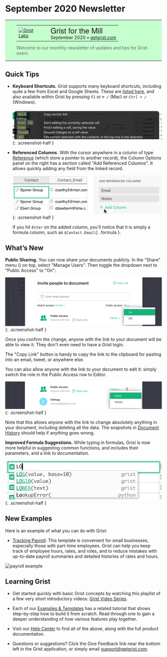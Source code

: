 # September 2020 Newsletter

<style>
  /* restore some poorly overridden defaults */
  .newsletter-header .table {
    background-color: initial;
    border: initial;
  }
  .newsletter-header .table > tbody > tr > td {
    padding: initial;
    border: initial;
    vertical-align: initial;
  }
  .newsletter-header img.header-img {
    padding: initial;
    max-width: initial;
    display: initial;
    padding: initial;
    line-height: initial;
    background-color: initial;
    border: initial;
    border-radius: initial;
    margin: initial;
  }

  /* copy newsletter styles, with a prefix for sufficient specificity */
  .newsletter-header .header {
    border: none;
    padding: 0;
    margin: 0;
  }
  .newsletter-header table > tbody > tr > td.header-image {
    width: 80px;
    padding-right: 16px;
  }
  .newsletter-header table > tbody > tr > td.header-text {
    background-color: #c4ffcd;
    padding: 16px 36px;
  }
  .newsletter-header table.header-top {
    border: none;
    padding: 0;
    margin: 0;
    width: 100%;
  }
  .header-title {
    font-family: Helvetica Neue, Helvetica, Arial, sans-serif;
    font-size: 24px;
    line-height: 28px;
  }
  .header-month {
  }
  .header-welcome {
    margin-top: 12px;
    color: #666666;
  }
</style>
<div class="newsletter-header">
<table class="header" cellpadding="0" cellspacing="0" border="0"><tr>
  <td class="header-text">
    <table class="header-top"><tr>
      <td class="header-image">
        <a href="https://www.getgrist.com">
          <img class="header-img" src="/images/newsletters/grist-labs.png" width="80" height="80" alt="Grist Labs" border="0">
        </a>
      </td>
      <td class="header-top-text">
        <div class="header-title">Grist for the Mill</div>
        <div class="header-month">September 2020
          &#8226; <a href="https://www.getgrist.com/">getgrist.com</a></div>
      </td>
    </tr></table>
    <div class="header-welcome">
      Welcome to our monthly newsletter of updates and tips for Grist users.
    </div>
  </td>
</tr></table>
</div>

## Quick Tips

- **Keyboard Shortcuts.** Grist supports many keyboard shortcuts, including quite a few from Excel
  and Google Sheets. These are [listed here](../keyboard-shortcuts.md), and
  also available within Grist by pressing <code class="keys">*F1*</code> or <code class="keys">*⌘* */*</code> (Mac) or
  <code class="keys">*Ctrl* + */*</code> (Windows).

    <span class="screenshot-large">*![keyboard shortcuts](../images/newsletters/2020-09/keyboard-shortcuts-popup.png)*</span>
      {: .screenshot-half }

- **Referenced Columns.** With the cursor anywhere in a column of type [Reference](../col-refs.md)
  (which store a pointer to another record), the Column
  Options panel on the right has a section called "Add Referenced Columns". It allows quickly
  adding any field from the linked record.

    <span class="screenshot-large">*![keyboard shortcuts](../images/newsletters/2020-09/add-referenced-columns.png)*</span>
      {: .screenshot-half }

    If you hit <code class="keys">*Enter*</code> on the added column, you'll notice that it is
    simply a formula column, such as `$Contact.Email`{: .formula }.

## What’s New

**Public Sharing.** You can now share your documents publicly.
In the "Share" menu (<span class="grist-icon" style="--icon: var(--icon-Share)"></span>) on top,
select "Manage Users". Then toggle the dropdown next to "Public Access" to "On":

  <span class="screenshot-large">*![keyboard shortcuts](../images/newsletters/2020-09/public-access-toggle.png)*</span>
    {: .screenshot-half }

Once you confirm the change, anyone with the link to your document will be able to view it. They
don't even need to have a Grist login.

The "Copy Link" button is handy to copy the link to the clipboard for pasting into an email,
tweet, or anywhere else.

You can also allow anyone with the link to your document to edit it: simply switch the role in the Public Access
row to Editor.

  <span class="screenshot-large">*![keyboard shortcuts](../images/newsletters/2020-09/public-access-editor.png)*</span>
    {: .screenshot-half }

Note that this allows *anyone* with the link to change absolutely anything in your document,
including deleting all the data. The snapshots in
[Document History](../automatic-backups.md#examining-backups) should help
if anything goes wrong.

**Improved Formula Suggestions.** While typing in formulas, Grist is now more helpful in
suggesting common functions, and includes their parameters, and a link to documentation.

  <span class="screenshot-large">*![keyboard shortcuts](../images/newsletters/2020-09/formula-suggestions.png)*</span>
    {: .screenshot-half }

## New Examples

Here is an example of what you can do with Grist:

- [Tracking Payroll](../examples/2020-09-payroll.md): This template is convenient for small
  businesses, especially those with part-time employees. Grist can help you keep track of employee
  hours, rates, and roles, and to reduce mistakes with up-to-date payroll summaries and
  detailed histories of rates and hours.

![payroll example](/examples/images/2020-09-payroll/pay-periods.png)


## Learning Grist

- Get started quickly with basic Grist concepts by watching this playlist
  of a few very short introductory videos:
  [Grist Video Series](https://www.youtube.com/playlist?list=PL3Q9Tu1JOy_4Mq8JlcjZXEMyJY69kda44).

- Each of our [Examples & Templates](https://docs.getgrist.com/ws/59/)
  has a related tutorial that shows step-by-step how to build it
  from scratch. Read through one to gain a deeper understanding of how
  various features play together.

- Visit our [Help Center](../index.md) to
  find all of the above, along with the full product documentation.

- Questions or suggestions? Click the
  <span class="app-menu-item"><span class="grist-icon" style="--icon: var(--icon-Feedback)"></span> Give Feedback</span>
  link near the bottom left in the Grist application, or simply email
  <support@getgrist.com>.

